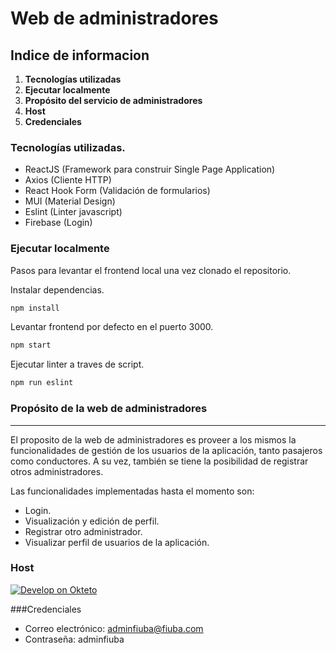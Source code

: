 <h1>Web de administradores</h1>

## Indice de informacion
1. **Tecnologías utilizadas**
2. **Ejecutar localmente**
3. **Propósito del servicio de administradores**
4. **Host**
5. **Credenciales**

### Tecnologías utilizadas.

- ReactJS (Framework para construir Single Page Application)
- Axios (Cliente HTTP)
- React Hook Form (Validación de formularios)
- MUI (Material Design)
- Eslint (Linter javascript)
- Firebase (Login)

### Ejecutar localmente

Pasos para levantar el frontend local una vez clonado el repositorio.

Instalar dependencias.
```bash
npm install
```
Levantar frontend por defecto en el puerto 3000.
```bash
npm start
```

Ejecutar linter a traves de script.

```bash
npm run eslint
```

### Propósito de la web de administradores
---
El proposito de la web de administradores es proveer a los mismos la funcionalidades de gestión de los usuarios de la aplicación, tanto pasajeros como conductores. A su vez, también se tiene la posibilidad de registrar otros administradores.

Las funcionalidades implementadas hasta el momento son:

- Login.
- Visualización y edición de perfil.
- Registrar otro administrador.
- Visualizar perfil de usuarios de la aplicación.

### Host
[![Develop on Okteto](https://okteto.com/develop-okteto.svg)](https://admin-web-franco-gmz.cloud.okteto.net/)

###Credenciales
- Correo electrónico: adminfiuba@fiuba.com
- Contraseña: adminfiuba
